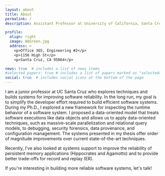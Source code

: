 ```yaml
---
layout: about
title: About
permalink: /
description: Assistant Professor at University of California, Santa Cruz. 

profile:
  align: right
  image: AQGreen.jpg
  address: >
    <p>Office 365, Engineering #2</p>
    <p>1156 High St</p>
    <p>Santa Cruz, CA 95064</p>

news: true  # includes a list of news items
#selected_papers: true # includes a list of papers marked as "selected={true}"
social: true  # includes social icons at the bottom of the page
---
```


I am a junior professor at UC Santa Cruz who explores techniques and
builds systems for improving software reliability.  In the long run,
my goal is to simplify the developer effort required to build
efficient software systems.  During my Ph.D., I explored a new
framework for inspecting the runtime behavior of a software system.  I
proposed a data-oriented model that treats software executions like
data objects and allows us to apply data-oriented techniques, such as
massive-scale parallelization and relational query models, to
debugging, security forensics, data provenance, and configuration
management.  The systems presented in my thesis offer order of
magnitude improvements over current state-of-the-art techniques.

Recently, I've also looked at systems support to improve the
reliability of persistent memory applications (Hippocrates and
Agamotto) and to provide better trade-offs for record and replay (ER).

If you're interesting in building more reliable software systems,
let's talk!


